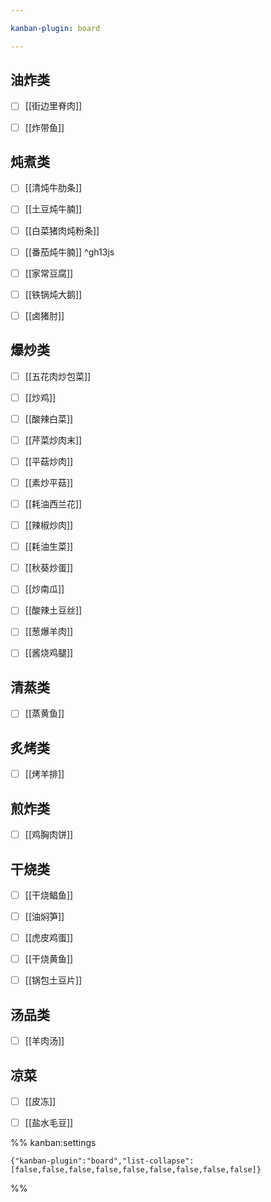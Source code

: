 ```yaml
---

kanban-plugin: board

---
```


## 油炸类

- [ ] [[街边里脊肉]]
- [ ] [[炸带鱼]]


## 炖煮类

- [ ] [[清炖牛肋条]]
- [ ] [[土豆炖牛腩]]
- [ ] [[白菜猪肉炖粉条]]
- [ ] [[番茄炖牛腩]] ^gh13js
- [ ] [[家常豆腐]]
- [ ] [[铁锅炖大鹅]]
- [ ] [[卤猪肘]]


## 爆炒类

- [ ] [[五花肉炒包菜]]
- [ ] [[炒鸡]]
- [ ] [[酸辣白菜]]
- [ ] [[芹菜炒肉末]]
- [ ] [[平菇炒肉]]
- [ ] [[素炒平菇]]
- [ ] [[耗油西兰花]]
- [ ] [[辣椒炒肉]]
- [ ] [[耗油生菜]]
- [ ] [[秋葵炒蛋]]
- [ ] [[炒南瓜]]
- [ ] [[酸辣土豆丝]]
- [ ] [[葱爆羊肉]]
- [ ] [[酱烧鸡腿]]


## 清蒸类

- [ ] [[蒸黄鱼]]


## 炙烤类

- [ ] [[烤羊排]]


## 煎炸类

- [ ] [[鸡胸肉饼]]


## 干烧类

- [ ] [[干烧鲳鱼]]
- [ ] [[油焖笋]]
- [ ] [[虎皮鸡蛋]]
- [ ] [[干烧黄鱼]]
- [ ] [[锅包土豆片]]


## 汤品类

- [ ] [[羊肉汤]]


## 凉菜

- [ ] [[皮冻]]
- [ ] [[盐水毛豆]]




%% kanban:settings
```
{"kanban-plugin":"board","list-collapse":[false,false,false,false,false,false,false,false,false]}
```
%%